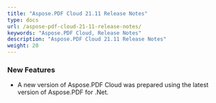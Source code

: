 ```yaml
---
title: "Aspose.PDF Cloud 21.11 Release Notes"
type: docs
url: /aspose-pdf-cloud-21-11-release-notes/
keywords: "Aspose.PDF Cloud, Release Notes"
description: "Aspose.PDF Cloud 21.11 Release Notes"
weight: 20
---
```

### **New Features**
- A new version of Aspose.PDF Cloud was prepared using the latest version of Aspose.PDF for .Net.
